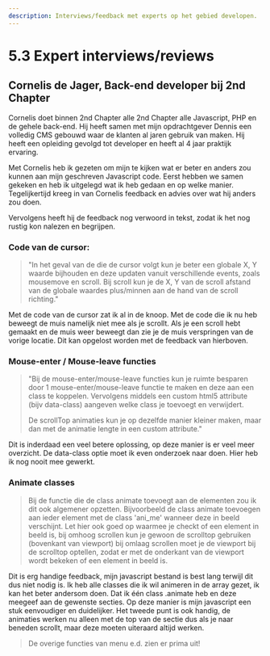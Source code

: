 ```yaml
---
description: Interviews/feedback met experts op het gebied developen.
---
```


# 5.3 Expert interviews/reviews

## Cornelis de Jager, Back-end developer bij 2nd Chapter

Cornelis doet binnen 2nd Chapter alle 2nd Chapter alle Javascript, PHP en de gehele back-end. Hij heeft samen met mijn opdrachtgever Dennis een volledig CMS gebouwd waar de klanten al jaren gebruik van maken. Hij heeft een opleiding gevolgd tot developer en heeft al 4 jaar praktijk ervaring. 

Met Cornelis heb ik gezeten om mijn te kijken wat er beter en anders zou kunnen aan mijn geschreven Javascript code. Eerst hebben we samen gekeken en heb ik uitgelegd wat ik heb gedaan en op welke manier. Tegelijkertijd kreeg in van Cornelis feedback en advies over wat hij anders zou doen. 

Vervolgens heeft hij de feedback nog verwoord in tekst, zodat ik het nog rustig kon nalezen en begrijpen.

### Code van de cursor:

> "In het geval van de  die de cursor volgt kun je beter een globale X, Y waarde bijhouden en deze updaten vanuit verschillende events, zoals mousemove en scroll. Bij scroll kun je de X, Y van de scroll afstand van de globale waardes plus/minnen aan de hand van de scroll richting."

Met de code van de cursor zat ik al in de knoop. Met de code die ik nu heb beweegt de muis namelijk niet mee als je scrollt. Als je een scroll hebt gemaakt en de muis weer beweegt dan zie je de muis verspringen van de vorige locatie. Dit kan opgelost worden met de feedback van hierboven.

### Mouse-enter / Mouse-leave functies

> "Bij de mouse-enter/mouse-leave functies kun je ruimte besparen door 1 mouse-enter/mouse-leave functie te maken en deze aan een class te koppelen. Vervolgens middels een custom html5 attribute \(bijv data-class\) aangeven welke class je toevoegt en verwijdert. 
>
> De scrollTop animaties kun je op dezelfde manier kleiner maken, maar dan met de animatie lengte in een custom attribute."

Dit is inderdaad een veel betere oplossing, op deze manier is er veel meer overzicht. De data-class optie moet ik even onderzoek naar doen. Hier heb ik nog nooit mee gewerkt. 

### Animate classes

> Bij de functie die de class animate toevoegt aan de elementen zou ik dit ook algemener opzetten. Bijvoorbeeld de class animate toevoegen aan ieder element met de class 'ani\_me' wanneer deze in beeld verschijnt. Let hier ook goed op waarmee je checkt of een element in beeld is, bij omhoog scrollen kun je gewoon de scrolltop gebruiken \(bovenkant van viewport\) bij omlaag scrollen moet je de viewport bij de scrolltop optellen, zodat er met de onderkant van de viewport wordt bekeken of een element in beeld is.

Dit is erg handige feedback, mijn javascript bestand is best lang terwijl dit dus niet nodig is. Ik heb alle classes die ik wil animeren in de array gezet, ik kan het beter andersom doen. Dat ik één class .animate heb en deze meegeef aan de gewenste secties. Op deze manier is mijn javascript een stuk eenvoudiger en duidelijker. Het tweede punt is ook handig, de animaties werken nu alleen met de top van de sectie dus als je naar beneden scrollt, maar deze moeten uiteraard altijd werken. 

> De overige functies van menu e.d. zien er prima uit!

 



